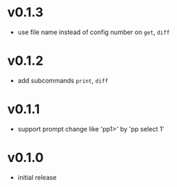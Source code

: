 # v0.1.3

* use file name instead of config number on `get`, `diff`

# v0.1.2

* add subcommands `print`, `diff`

# v0.1.1

* support prompt change like 'pp1>' by 'pp select 1'

# v0.1.0

* initial release
